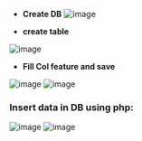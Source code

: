 - **Create DB**
 ![image](https://user-images.githubusercontent.com/77873383/220244511-1048df85-bdf4-489e-a5b9-aa6126cfac08.png)

- **create table**

![image](https://user-images.githubusercontent.com/77873383/220244616-6e9487c1-b694-48e7-81d1-1b1c4c1d89ff.png)

- **Fill Col feature and save**

![image](https://user-images.githubusercontent.com/77873383/220245275-c5d82567-cdc6-411a-95ba-1e803ba407fd.png)
![image](https://user-images.githubusercontent.com/77873383/220245305-80d5497a-0a82-4927-9857-4cb8b3a38761.png)


### Insert data in DB using php:
![image](https://user-images.githubusercontent.com/77873383/220311423-0fc53e47-9ecd-4bf4-a343-3ccfdf046158.png)
![image](https://user-images.githubusercontent.com/77873383/220311472-c94dc5c3-6a2d-49fb-ae25-e75351ada460.png)
